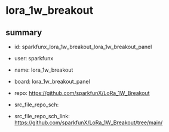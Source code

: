 # lora_1w_breakout
 
## summary 
* id: sparkfunx_lora_1w_breakout_lora_1w_breakout_panel
* user: sparkfunx
* name: lora_1w_breakout
* board: lora_1w_breakout_panel
* repo: https://github.com/sparkfunX/LoRa_1W_Breakout



* src_file_repo_sch: 
* src_file_repo_sch_link: https://github.com/sparkfunX/LoRa_1W_Breakout/tree/main/




